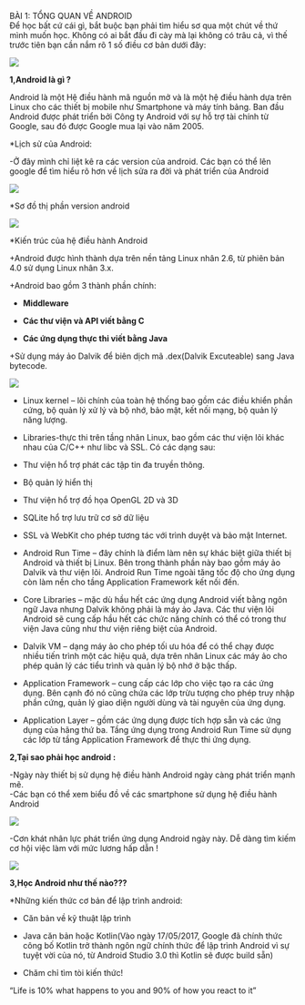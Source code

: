 BÀI 1: TỔNG QUAN VỀ ANDROID  
Để học bất cứ cái gì, bắt buộc bạn phải tìm hiểu sơ qua một chút về thứ
mình muốn học. Không có ai bắt đầu đi cày mà lại không có trâu cả, vì
thế trước tiên bạn cần nắm rõ 1 số điều cơ bản dưới đây:

![](file:///android_asset/images/image1.png)

**1,Android là gì ?**

Android là một Hệ điều hành mã nguồn mở và là một hệ điều hành dựa trên
Linux cho các thiết bị mobile như Smartphone và máy tính bảng. Ban đầu
Android được phát triển bởi Công ty Android với sự hỗ trợ tài chính từ
Google, sau đó được Google mua lại vào năm 2005.

\*Lịch sử của Android:

-Ở đây mình chỉ liệt kê ra các version của android. Các bạn có thể lên
google để tìm hiểu rõ hơn về lịch sửa ra đời và phát triển của Android

![](file:///android_asset/images/image2.png)

\*Sơ đồ thị phần version android

![](file:///android_asset/images/image3.png)

\*Kiến trúc của hệ điều hành Android

+Android được hình thành dựa trên nền tảng Linux nhân 2.6, từ phiên bản
4.0 sử dụng Linux nhân 3.x.

+Android bao gồm 3 thành phần chính:

-   **Middleware**

-   **Các thư viện và API viết bằng C**

-   **Các ứng dụng thực thi viết bằng Java**

+Sử dụng máy ảo Dalvik để biên dịch mã .dex(Dalvik Excuteable) sang Java
bytecode.

![](file:///android_asset/images/image4.jpeg)

-   Linux kernel – lõi chính của toàn hệ thống bao gồm các điều khiển
    phần cứng, bộ quản lý xử lý và bộ nhớ, bảo mật, kết nối mạng, bộ
    quản lý năng lượng.

-   Libraries-thực thi trên tầng nhân Linux, bao gồm các thư viện lõi
    khác nhau của C/C++ như libc và SSL. Có các dạng sau:

<!-- -->

-   Thư viện hổ trợ phát các tập tin đa truyền thông.

-   Bộ quản lý hiển thị

-   Thư viện hổ trợ đồ họa OpenGL 2D và 3D

-   SQLite hổ trợ lưu trữ cơ sở dữ liệu

-   SSL và WebKit cho phép tương tác với trình duyệt và bảo
    mật Internet.

<!-- -->

-   Android Run Time – đây chính là điểm làm nên sự khác biệt giữa thiết
    bị Android và thiết bị Linux. Bên trong thành phần này bao gồm máy
    ảo Dalvik và thư viện lõi. Android Run Time ngoài tăng tốc độ cho
    ứng dụng còn làm nền cho tầng Application Framework kết nối đến.

-   Core Libraries – mặc dù hầu hết các ứng dụng Android viết bằng ngôn
    ngữ Java nhưng Dalvik không phải là máy ảo Java. Các thư viện lõi
    Android sẽ cung cấp hầu hết các chức năng chính có thể có trong thư
    viện Java cũng như thư viện riêng biệt của Android.

-   Dalvik VM – dạng máy ảo cho phép tối ưu hóa để có thể chạy được
    nhiều tiến trình một các hiệu quả, dựa trên nhân Linux các máy ảo
    cho phép quản lý các tiểu trình và quản lý bộ nhớ ở bậc thấp.

-   Application Framework – cung cấp các lớp cho việc tạo ra các
    ứng dụng. Bên cạnh đó nó cũng chứa các lớp trừu tượng cho phép truy
    nhập phần cứng, quản lý giao diện người dùng và tài nguyên của
    ứng dụng.

-   Application Layer – gồm các ứng dụng được tích hợp sẵn và các ứng
    dụng của hãng thứ ba. Tầng ứng dụng trong Android Run Time sử dụng
    các lớp từ tầng Application Framework để thực thi ứng dụng.

**2,Tại sao phải học android :**

-Ngày này thiết bị sử dụng hệ điều hành Android ngày càng phát triển
mạnh mẽ.  
-Các bạn có thể xem biểu đồ về các smartphone sử dụng hệ điều hành
Android

![](file:///android_asset/images/image5.jpeg)

-Cơn khát nhân lực phát triển ứng dụng Android ngày này. Dễ dàng tìm
kiếm cơ hội việc làm với mức lương hấp dẫn !

![](file:///android_asset/images/image6.png)

**3,Học Android như thế nào???**

\*Những kiến thức cơ bản để lập trình android:

+ Căn bản về kỹ thuật lập trình

+ Java căn bản hoặc Kotlin(Vào ngày 17/05/2017, Google đã chính thức
công bố Kotlin trở thành ngôn ngữ chính thức để lập trình Android vì sự
tuyệt vời của nó, từ Android Studio 3.0 thì Kotlin sẽ được build sẵn)

+ Chăm chỉ tìm tòi kiến thức!

“Life is 10% what happens to you and 90% of how you react to it”
